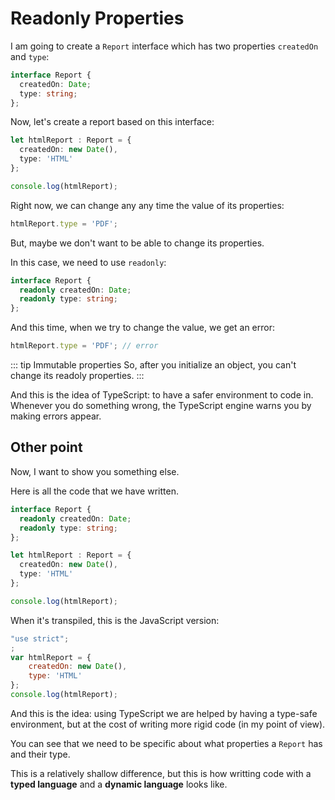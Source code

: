 # Readonly Properties

I am going to create a `Report` interface which has two properties `createdOn` and `type`:

``` ts
interface Report {
  createdOn: Date;
  type: string;
};
```

Now, let's create a report based on this interface:

``` ts
let htmlReport : Report = {
  createdOn: new Date(),
  type: 'HTML'
};

console.log(htmlReport);
```

Right now, we can change any any time the value of its properties:

``` ts
htmlReport.type = 'PDF';
```

But, maybe we don't want to be able to change its properties.

In this case, we need to use `readonly`:

``` ts
interface Report {
  readonly createdOn: Date;
  readonly type: string;
};
```

And this time, when we try to change the value, we get an error:

``` ts
htmlReport.type = 'PDF'; // error
```

::: tip Immutable properties
So, after you initialize an object, you can't change its readoly properties.
:::

And this is the idea of TypeScript: to have a safer environment to code in. 
Whenever you do something wrong, the TypeScript engine warns you by making errors appear.

## Other point

Now, I want to show you something else.

Here is all the code that we have written.

``` ts
interface Report {
  readonly createdOn: Date;
  readonly type: string;
};

let htmlReport : Report = {
  createdOn: new Date(),
  type: 'HTML'
};

console.log(htmlReport);
```

When it's transpiled, this is the JavaScript version:

``` js
"use strict";
;
var htmlReport = {
    createdOn: new Date(),
    type: 'HTML'
};
console.log(htmlReport);
```

And this is the idea: using TypeScript we are helped by having a type-safe environment, but at the cost of writing more rigid code (in my point of view).

You can see that we need to be specific about what properties a `Report` has and their type.

This is a relatively shallow difference, but this is how writting code with a **typed language** and a **dynamic language** looks like.
